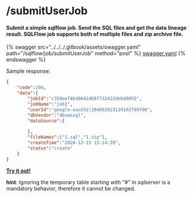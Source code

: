 # /submitUserJob

#### Submit a simple sqlflow job. Send the SQL files and get the data lineage result. SQLFlow job supports both of multiple files and zip archive file.

{% swagger src="../../../.gitbook/assets/swagger.yaml" path="/sqlflow/job/submitUserJob" method="post" %}
[swagger.yaml](../../../.gitbook/assets/swagger.yaml)
{% endswagger %}

Sample response:

```json
{
	"code":200,
	"data":{
		"jobId":"c359aef4bd9641d697732422debd8055",
		"jobName":"job1",
		"userId":"google-oauth2|104002923119102769706",
		"dbVendor":"dbvmssql",
		"dataSource":{
			
		},
		"fileNames":["1.sql","1.zip"],
		"createTime":"2020-12-15 15:14:39",
		"status":"create"
	}
}
```

[**Try it out!**](../../swagger-ui.md)



**hint**: Ignoring the temporary table starting with "#" in _sqlserver_ is a mandatory behavior, therefore it cannot be changed.

